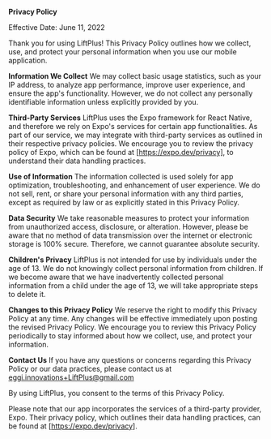 **Privacy Policy**

Effective Date: June 11, 2022

Thank you for using LiftPlus! This Privacy Policy outlines how we collect, use, and protect your personal information when you use our mobile application.

**Information We Collect**
We may collect basic usage statistics, such as your IP address, to analyze app performance, improve user experience, and ensure the app's functionality. However, we do not collect any personally identifiable information unless explicitly provided by you.

**Third-Party Services**
LiftPlus uses the Expo framework for React Native, and therefore we rely on Expo's services for certain app functionalities. As part of our service, we may integrate with third-party services as outlined in their respective privacy policies. We encourage you to review the privacy policy of Expo, which can be found at [https://expo.dev/privacy], to understand their data handling practices.

**Use of Information**
The information collected is used solely for app optimization, troubleshooting, and enhancement of user experience. We do not sell, rent, or share your personal information with any third parties, except as required by law or as explicitly stated in this Privacy Policy.

**Data Security**
We take reasonable measures to protect your information from unauthorized access, disclosure, or alteration. However, please be aware that no method of data transmission over the internet or electronic storage is 100% secure. Therefore, we cannot guarantee absolute security.

**Children's Privacy**
LiftPlus is not intended for use by individuals under the age of 13. We do not knowingly collect personal information from children. If we become aware that we have inadvertently collected personal information from a child under the age of 13, we will take appropriate steps to delete it.

**Changes to this Privacy Policy**
We reserve the right to modify this Privacy Policy at any time. Any changes will be effective immediately upon posting the revised Privacy Policy. We encourage you to review this Privacy Policy periodically to stay informed about how we collect, use, and protect your information.

**Contact Us**
If you have any questions or concerns regarding this Privacy Policy or our data practices, please contact us at eggi.innovations+LiftPlus@gmail.com

By using LiftPlus, you consent to the terms of this Privacy Policy.

Please note that our app incorporates the services of a third-party provider, Expo. Their privacy policy, which outlines their data handling practices, can be found at [https://expo.dev/privacy].
